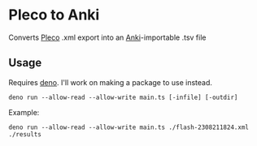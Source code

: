 # Pleco to Anki

Converts [Pleco](https://www.pleco.com) .xml export into an [Anki](http://ankiweb.net)-importable .tsv file

## Usage

Requires [deno](https://deno.com). I'll work on making a package to use instead.

```
deno run --allow-read --allow-write main.ts [-infile] [-outdir]
```

Example:
```
deno run --allow-read --allow-write main.ts ./flash-2308211824.xml ./results
```
